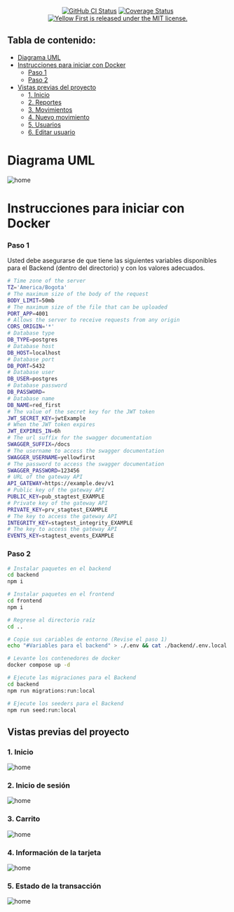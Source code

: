 <p align="center">
  <a href="https://github.com/soyvillareal/yellow-first/actions/workflows/prod.yml"><img alt="GitHub CI Status" src="https://img.shields.io/github/actions/workflow/status/soyvillareal/yellow-first/prod.yml?label=CI&logo=GitHub"></a>
  <a href="https://codecov.io/github/soyvillareal/yellow-first/branch/main/graph/badge.svg"><img alt="Coverage Status" src="https://img.shields.io/codecov/c/github/soyvillareal/yellow-first/main.svg?maxAge=43200&label=Backend%20coverage"></a>
  <a href="https://github.com/jestjs/jest/blob/main/LICENSE"><img src="https://img.shields.io/badge/license-MIT-blue.svg" alt="Yellow First is released under the MIT license."></a>
</p>

## Tabla de contenido:

- [Diagrama UML](#diagrama-uml)
- [Instrucciones para iniciar con Docker](#instrucciones-para-iniciar-con-docker)
  - [Paso 1](#paso-1)
  - [Paso 2](#paso-2)
- [Vistas previas del proyecto](#vistas-previas-del-proyecto)
  - [1. Inicio](#1-inicio)
  - [2. Reportes](#2-reportes)
  - [3. Movimientos](#3-movimientos)
  - [4. Nuevo movimiento](#4-nuevo-movimiento)
  - [5. Usuarios](#5-usuarios)
  - [6. Editar usuario](#6-editar-usuario)

# Diagrama UML

![home](docs/uml.png)

# Instrucciones para iniciar con Docker

### Paso 1

Usted debe asegurarse de que tiene las siguientes variables disponibles para el Backend (dentro del directorio) y con los valores adecuados.

```bash
# Time zone of the server
TZ='America/Bogota'
# The maximum size of the body of the request
BODY_LIMIT=50mb
# The maximum size of the file that can be uploaded
PORT_APP=4001
# Allows the server to receive requests from any origin
CORS_ORIGIN='*'
# Database type
DB_TYPE=postgres
# Database host
DB_HOST=localhost
# Database port
DB_PORT=5432
# Database user
DB_USER=postgres
# Database password
DB_PASSWORD=
# Database name
DB_NAME=red_first
# The value of the secret key for the JWT token
JWT_SECRET_KEY=jwtExample
# When the JWT token expires
JWT_EXPIRES_IN=6h
# The url suffix for the swagger documentation
SWAGGER_SUFFIX=/docs
# The username to access the swagger documentation
SWAGGER_USERNAME=yellowfirst
# The password to access the swagger documentation
SWAGGER_PASSWORD=123456
# URL of the gateway API
API_GATEWAY=https://example.dev/v1
# Public key of the gateway API
PUBLIC_KEY=pub_stagtest_EXAMPLE
# Private key of the gateway API
PRIVATE_KEY=prv_stagtest_EXAMPLE
# The key to access the gateway API
INTEGRITY_KEY=stagtest_integrity_EXAMPLE
# The key to access the gateway API
EVENTS_KEY=stagtest_events_EXAMPLE
```

### Paso 2

```bash
# Instalar paquetes en el backend
cd backend
npm i

# Instalar paquetes en el frontend
cd frontend
npm i

# Regrese al directorio raíz
cd ..

# Copie sus cariables de entorno (Revise el paso 1)
echo "#Variables para el backend" > ./.env && cat ./backend/.env.local >> ./.env && echo "\n#Variables para el frontend" >> ./.env && cat ./frontend/.env.local >> ./.env

# Levante los contenedores de docker
docker compose up -d

# Ejecute las migraciones para el Backend
cd backend
npm run migrations:run:local

# Ejecute los seeders para el Backend
npm run seed:run:local
```

## Vistas previas del proyecto

### 1. Inicio

![home](docs/home.png)

### 2. Inicio de sesión

![home](docs/login.png)

### 3. Carrito

![home](docs/cart.png)

### 4. Información de la tarjeta

![home](docs/card-info.png)

### 5. Estado de la transacción

![home](docs/payment-status.png)